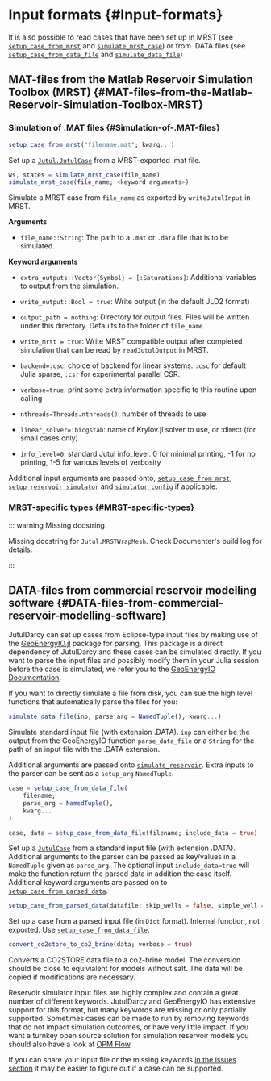 
# Input formats {#Input-formats}

It is also possible to read cases that have been set up in MRST (see [`setup_case_from_mrst`](/man/basics/input_files#JutulDarcy.setup_case_from_mrst) and [`simulate_mrst_case`](/man/basics/input_files#JutulDarcy.simulate_mrst_case)) or from .DATA files (see [`setup_case_from_data_file`](/man/basics/input_files#JutulDarcy.setup_case_from_data_file) and [`simulate_data_file`](/man/basics/input_files#JutulDarcy.simulate_data_file))

## MAT-files from the Matlab Reservoir Simulation Toolbox (MRST) {#MAT-files-from-the-Matlab-Reservoir-Simulation-Toolbox-MRST}

### Simulation of .MAT files {#Simulation-of-.MAT-files}

```julia
setup_case_from_mrst("filename.mat"; kwarg...)
```


Set up a [`Jutul.JutulCase`](@ref) from a MRST-exported .mat file.


```julia
ws, states = simulate_mrst_case(file_name)
simulate_mrst_case(file_name; <keyword arguments>)
```


Simulate a MRST case from `file_name` as exported by `writeJutulInput` in MRST.

**Arguments**
- `file_name::String`: The path to a `.mat` or `.data` file that is to be simulated.
  

**Keyword arguments**
- `extra_outputs::Vector{Symbol} = [:Saturations]`: Additional variables to output from the simulation.
  
- `write_output::Bool = true`: Write output (in the default JLD2 format)
  
- `output_path = nothing`: Directory for output files. Files will be written under this directory. Defaults to the folder of `file_name`.
  
- `write_mrst = true`: Write MRST compatible output after completed simulation that can be read by `readJutulOutput` in MRST.
  
- `backend=:csc`: choice of backend for linear systems. `:csc` for default Julia sparse, `:csr` for experimental parallel CSR.
  
- `verbose=true`: print some extra information specific to this routine upon calling
  
- `nthreads=Threads.nthreads()`: number of threads to use
  
- `linear_solver=:bicgstab`: name of Krylov.jl solver to use, or :direct (for small cases only)
  
- `info_level=0`: standard Jutul info_level. 0 for minimal printing, -1 for no printing, 1-5 for various levels of verbosity
  

Additional input arguments are passed onto, [`setup_case_from_mrst`](/man/basics/input_files#JutulDarcy.setup_case_from_mrst), [`setup_reservoir_simulator`](/man/highlevel#JutulDarcy.setup_reservoir_simulator) and [`simulator_config`](@ref) if applicable.



### MRST-specific types {#MRST-specific-types}

::: warning Missing docstring.

Missing docstring for `Jutul.MRSTWrapMesh`. Check Documenter&#39;s build log for details.

:::

## DATA-files from commercial reservoir modelling software {#DATA-files-from-commercial-reservoir-modelling-software}

JutulDarcy can set up cases from Eclipse-type input files by making use of the [GeoEnergyIO.jl](https://github.com/sintefmath/GeoEnergyIO.jl) package for parsing. This package is a direct dependency of JutulDarcy and these cases can be simulated directly. If you want to parse the input files and possibly modify them in your Julia session before the case is simulated, we refer you to the [GeoEnergyIO Documentation](https://sintefmath.github.io/GeoEnergyIO.jl/dev/).

If you want to directly simulate a file from disk, you can sue the high level functions that automatically parse the files for you:
```julia
simulate_data_file(inp; parse_arg = NamedTuple(), kwarg...)
```


Simulate standard input file (with extension .DATA). `inp` can either be the output from the GeoEnergyIO function `parse_data_file` or a `String` for the path of an input file with the .DATA extension.

Additional arguments are passed onto [`simulate_reservoir`](/man/highlevel#JutulDarcy.simulate_reservoir). Extra inputs to the parser can be sent as a `setup_arg` `NamedTuple`.

```julia
case = setup_case_from_data_file(
    filename;
    parse_arg = NamedTuple(),
    kwarg...
)

case, data = setup_case_from_data_file(filename; include_data = true)
```


Set up a [`JutulCase`](@ref) from a standard input file (with extension .DATA). Additional arguments to the parser can be passed as key/values in a `NamedTuple` given as `parse_arg`. The optional input `include_data=true` will make the function return the parsed data in addition the case itself. Additional keyword arguments are passed on to [`setup_case_from_parsed_data`](/man/basics/input_files#JutulDarcy.setup_case_from_parsed_data).


```julia
setup_case_from_parsed_data(datafile; skip_wells = false, simple_well = true, use_ijk_trans = true, verbose = false, kwarg...)
```


Set up a case from a parsed input file (in `Dict` format). Internal function, not exported. Use [`setup_case_from_data_file`](/man/basics/input_files#JutulDarcy.setup_case_from_data_file).


```julia
convert_co2store_to_co2_brine(data; verbose = true)
```


Converts a CO2STORE data file to a co2-brine model. The conversion should be close to equivialent for models without salt. The data will be copied if modifications are necessary.


Reservoir simulator input files are highly complex and contain a great number of different keywords. JutulDarcy and GeoEnergyIO has extensive support for this format, but many keywords are missing or only partially supported. Sometimes cases can be made to run by removing keywords that do not impact simulation outcomes, or have very little impact. If you want a turnkey open source solution for simulation reservoir models you should also have a look at [OPM Flow](https://opm-project.org/).

If you can share your input file or the missing keywords [in the issues section](https://github.com/sintefmath/JutulDarcy.jl/issues) it may be easier to figure out if a case can be supported.
